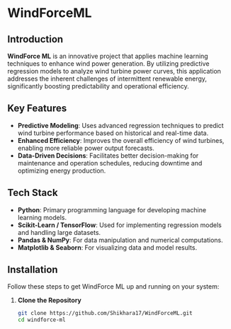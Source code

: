 # WindForceML

## Introduction
**WindForce ML** is an innovative project that applies machine learning techniques to enhance wind power generation. By utilizing predictive regression models to analyze wind turbine power curves, this application addresses the inherent challenges of intermittent renewable energy, significantly boosting predictability and operational efficiency.

## Key Features
- **Predictive Modeling**: Uses advanced regression techniques to predict wind turbine performance based on historical and real-time data.
- **Enhanced Efficiency**: Improves the overall efficiency of wind turbines, enabling more reliable power output forecasts.
- **Data-Driven Decisions**: Facilitates better decision-making for maintenance and operation schedules, reducing downtime and optimizing energy production.

## Tech Stack
- **Python**: Primary programming language for developing machine learning models.
- **Scikit-Learn / TensorFlow**: Used for implementing regression models and handling large datasets.
- **Pandas & NumPy**: For data manipulation and numerical computations.
- **Matplotlib & Seaborn**: For visualizing data and model results.

## Installation
Follow these steps to get WindForce ML up and running on your system:

1. **Clone the Repository**
   ```bash
   git clone https://github.com/Shikhara17/WindForceML.git
   cd windforce-ml

